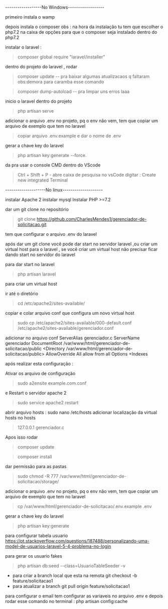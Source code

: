 ------------------No Windows------------------

primeiro instala o wamp 


depois instala o composer
obs : na hora da instalação tu tem que escolher o php7.2 na caixa de opções 
para que o composer seja instalado dentro do php7.2


instalar o laravel : 
>composer global require "laravel/installer"


dentro do projeto do laravel , rodar 
>composer update -- pra baixar algumas atualizacaos q faltaram 
obs:demora para caramba esse comando

>composer dump-autoload -- pra limpar uns erros laaa


inicio o laravel dentro do projeto 
>php artisan serve


adicionar o arquivo .env no projeto, pq o env não vem, tem que copiar um arquivo de exemplo que tem no laravel
>copiar arquivo .env.example e dar o nome de .env

gerar a chave key do laravel
>php artisan key:generate --force.

da pra usar o console CMD dentro do VScode 
>Ctrl + Shift + P - abre caixa de pesquisa no vsCode
>digitar : Create new integrated Terminal




--------------------No linux--------------------

instalar Apache 2
instalar mysql
Instalar PHP >=7.2

dar um git clone no repositório

>git clone https://github.com/CharlesMendes1/gerenciador-de-solicitacao.git

tem que configurar o arquivo .env do laravel

após dar um git clone você pode dar start no servidor laravel ,ou criar um virtual host para o laravel ,
se você criar um virtual host não precisar ficar dando start no servidor do laravel

para dar start no laravel
>php artisan laravel

para criar um virtual host

ir até o diretório 
>cd /etc/apache2/sites-available/

copiar e colar arquivo conf que configura um novo virtual host
>sudo cp /etc/apache2/sites-available/000-default.conf /etc/apache2/sites-available/gerenciador.conf

adicionar no arquivo conf
        ServerAlias gerenciador.c
        ServerName gerenciador
        DocumentRoot /var/www/html/gerenciador-de-solicitacao/public
        <Directory /var/www/html/gerenciador-de-solicitacao/public>
          AllowOverride All
          allow from all
          Options +Indexes
        </Directory>
	
após realizar esta configuração :

Ativar os arquivo de configuração

>sudo a2ensite example.com.conf

e Restart o servidor apache 2
>sudo service apache2 restart


abrir arquivo hosts : sudo nano /etc/hosts
adicionar localização da virtual hosts no hosts 
>127.0.0.1       gerenciador.c

Apos isso rodar
>composer update

>composer install

dar permissão para as pastas
>sudo chmod -R 777 /var/www/html/gerenciador-de-solicitacao/storage/

adicionar o arquivo .env no projeto, pq o env não vem, tem que copiar um arquivo de exemplo que tem no laravel
>cp /var/www/html/gerenciador-de-solicitacao/.env.example .env

gerar a chave key do laravel
>php artisan key:generate


para configurar tabela usuario
https://pt.stackoverflow.com/questions/187488/personalizando-uma-model-de-usuarios-laravel-5-4-problema-no-login


para gerar os usuario fakes 
>php artisan db:seed --class=UsuarioTableSeeder -v





* para criar a branch local que esta na remota 
    git checkout -b feature/solicitacao1
* para atualizar a branch 
    git pull origin feature/solicitacao1




para configurar o email tem configurar as variaveis no arquivo .env e depois rodar esse comando no terminal : 
php artisan config:cache